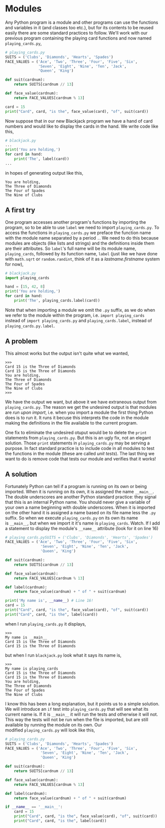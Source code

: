# Modules

Any Python program is a module and other programs can use the functions and variables in it (and classes too etc.), but for its contents to be reused easily there are some standard practices to follow. We'll work with our previous program containing the playing card functions and now named `playing_cards.py`,

```python
# playing_cards.py
SUITS = ('Clubs', 'Diamonds', 'Hearts', 'Spades')
FACE_VALUES = ('Ace', 'Two', 'Three', 'Four', 'Five', 'Six',
               'Seven', 'Eight', 'Nine', 'Ten', 'Jack',
               'Queen', 'King')

def suit(cardnum):
    return SUITS[cardnum // 13]

def face_value(cardnum):
    return FACE_VALUES[cardnum % 13]

card = 15
print("Card", card, "is the", face_value(card), "of", suit(card))
```

Now suppose that in our new Blackjack program we have a hand of card numbers and would like to display the cards in the hand. We write code like this,

```python
# blackjack.py
...
print('You are holding,')
for card in hand:
    print('The', label(card))
...
```

in hopes of generating output like this,

```plaintext
You are holding,
The Three of Diamonds
The Four of Spades
The Nine of Clubs
```

## A first try

One program accesses another program's functions by importing the program, so to be able to use `label` we need to import `playing_cards.py`. To access the functions in `playing_cards.py` we preface the function name with the module name separated by a period `.`. We need to do this because modules are objects (like lists and strings) and the definitions inside them are their attributes. So `label`'s full name will be its module name, `playing_cards`, followed by its function name, `label` (just like we have done with `math.sqrt` or `random.randint`, think of it as a _lastname.firstname_ system for now),

```python
# blackjack.py
import playing_cards

hand = [15, 42, 8]
print('You are holding,')
for card in hand:
    print('The', playing_cards.label(card))
```

Note that when importing a module we omit the `.py` suffix, as we do when we refer to the module within the program, i.e. `import playing_cards` instead of `import playing_cards.py` and `playing_cards.label`, instead of `playing_cards.py.label`.

## A problem

This almost works but the output isn't quite what we wanted,

```plaintext
>>>
Card 15 is the Three of Diamonds
Card 15 is the Three of Diamonds
You are holding,
The Three of Diamonds
The Four of Spades
The Nine of Clubs
>>>
```

We have the output we want, but above it we have extraneous output from `playing_cards.py`. The reason we get the undesired output is that modules are _run upon import_, i.e. when you import a module the first thing Python does is to run it. It runs it becuse this interprets the code in the module making the definitions in the file available to the current program.

One fix to eliminate the undesired otuput would be to delete the `print` statements from `playing_cards.py`. But this is an ugly fix, not an elegant solution. Those `print` statements in `playing_cards.py` may be serving a purpose. In fact standard practice is to include code in all modules to test the functions in the module (these are called _unit tests_). The last thing we want to do is remove code that tests our module and verifies that it works!

## A solution

Fortunately Python can tell if a program is running on its own or being
imported. When it is running on its own, it is assigned the
name `__main__`. The double underscores are another Python standard
practice: they signal that this is an internal Python name. You should
never give a variable of your own a name beginning with double
underscores. When it is imported on the other hand it is assigned a name
based on its file name less the `.py` suffix. So when we
execute `playing_cards.py` on its own its name is `__main__`, but when
we import it it's name is `playing_cards`. Watch. If I add a statement
to display the module's `__name__` attribute (look for it on line 16)

```python
# playing_cards.pySUITS = ('Clubs', 'Diamonds', 'Hearts', 'Spades')
FACE_VALUES = ('Ace', 'Two', 'Three', 'Four', 'Five', 'Six',
                'Seven', 'Eight', 'Nine', 'Ten', 'Jack',
                'Queen', 'King')

def suit(cardnum):
    return SUITS[cardnum // 13]

def face_value(cardnum):
    return FACE_VALUES[cardnum % 13]

def label(cardnum):
    return face_value(cardnum) + " of " + suit(cardnum)

print('My name is', __name__) # Line 16!
card = 15
print("Card", card, "is the", face_value(card), "of", suit(card))
print("Card", card, "is the", label(card))
```
when I run `playing_cards.py` it displays,

```plaintext
>>> 
My name is __main__
Card 15 is the Three of Diamonds
Card 15 is the Three of Diamonds
```
but when I run `blackjack.py` look what it says its name is,

```plaintext
>>> 
My name is playing_cards
Card 15 is the Three of Diamonds
Card 15 is the Three of Diamonds
You are holding,
The Three of Diamonds
The Four of Spades
The Nine of Clubs
```

I know this has been a long explanation, but it points us to a simple
solution. We will introduce an `if` test into `playing_cards.py` that will
see what its current name is. If it is `__main__` it will run the tests
and otherwise it will not. This way the tests will not be run when the
file is imported, but are still available by running the module on its
own. Our modified `playing_cards.py` will look like this,

```python
# playing_cards.py
SUITS = ('Clubs', 'Diamonds', 'Hearts', 'Spades')
FACE_VALUES = ('Ace', 'Two', 'Three', 'Four', 'Five', 'Six',
                'Seven', 'Eight', 'Nine', 'Ten', 'Jack',
                'Queen', 'King')

def suit(cardnum):
    return SUITS[cardnum // 13]

def face_value(cardnum):
    return FACE_VALUES[cardnum % 13]

def label(cardnum):
    return face_value(cardnum) + " of " + suit(cardnum)

if __name__ == '__main__':
    card = 15
    print("Card", card, "is the", face_value(card), "of", suit(card))
    print("Card", card, "is the", label(card))
```     
